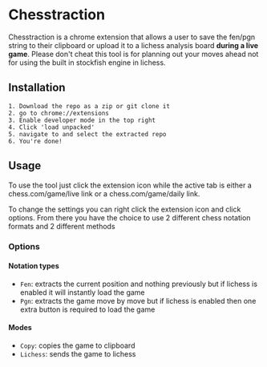 # Chesstraction

Chesstraction is a chrome extension that allows a user to save the fen/pgn string to their clipboard or upload it to a lichess analysis board **during a live game**. Please don't cheat this tool is for planning out your moves ahead not for using the built in stockfish engine in lichess.

## Installation
```
1. Download the repo as a zip or git clone it
2. go to chrome://extensions
3. Enable developer mode in the top right
4. Click 'load unpacked'
5. navigate to and select the extracted repo
6. You're done!
```

## Usage
To use the tool just click the extension icon while the active tab is either a chess.com/game/live link or a chess.com/game/daily link.

To change the settings you can right click the extension icon and click options.
From there you have the choice to use 2 different chess notation formats and 2 different methods

### Options
#### Notation types
 - `Fen`: extracts the current position and nothing previously but if lichess is enabled it will instantly load the game
 - `Pgn`: extracts the game move by move but if lichess is enabled then one extra button is required to load the game

#### Modes
 - `Copy`: copies the game to clipboard
 - `Lichess`: sends the game to lichess
